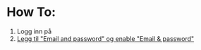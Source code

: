 <h1>How To: </h1>
<ol>
  <li>Logg inn på <a href="https://firebase.google.com>firebase.google.com</a> og klikk "Authentication" </li>
  <li>Legg til "Email and password" og enable "Email & password"</li>
</ol>
